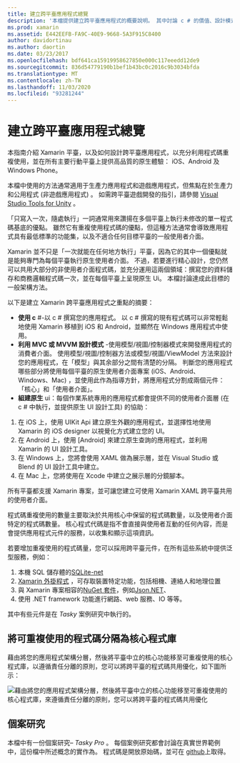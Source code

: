 ```yaml
---
title: 建立跨平臺應用程式總覽
description: '本檔提供建立跨平臺應用程式的概要說明。 其中討論 c # 的價值、設計模式（例如 MVC/MVVM）和原生 Ui。'
ms.prod: xamarin
ms.assetid: E442EEFB-FA9C-40E9-9668-5A3F915C8400
author: davidortinau
ms.author: daortin
ms.date: 03/23/2017
ms.openlocfilehash: bdf641ca15919958627850e000c117eeedd12de9
ms.sourcegitcommit: 836d54779190b1bef1b43bc0c2016c9b3034bfda
ms.translationtype: MT
ms.contentlocale: zh-TW
ms.lasthandoff: 11/03/2020
ms.locfileid: "93281244"
---
```

# <a name="building-cross-platform-applications-overview"></a>建立跨平臺應用程式總覽

本指南介紹 Xamarin 平臺，以及如何設計跨平臺應用程式，以充分利用程式碼重複使用，並在所有主要行動平臺上提供高品質的原生體驗： iOS、Android 及 Windows Phone。

本檔中使用的方法通常適用于生產力應用程式和遊戲應用程式，但焦點在於生產力和公用程式 (非遊戲應用程式) 。 如需跨平臺遊戲開發的指引，請參閱 [Visual Studio Tools for Unity](/visualstudio/cross-platform/visual-studio-tools-for-unity) 。

「只寫入一次，隨處執行」一詞通常用來讚揚在多個平臺上執行未修改的單一程式碼基底的優點。 雖然它有重複使用程式碼的優點，但這種方法通常會導致應用程式具有最低標準的功能集，以及不適合任何目標平臺的一般使用者介面。

Xamarin 並不只是「一次就能在任何地方執行」平臺，因為它的其中一個優點就是能夠專門為每個平臺執行原生使用者介面。 不過，若要進行精心設計，您仍然可以共用大部分的非使用者介面程式碼，並充分運用這兩個領域：撰寫您的資料儲存和商務邏輯程式碼一次，並在每個平臺上呈現原生 Ui。 本檔討論達成此目標的一般架構方法。

以下是建立 Xamarin 跨平臺應用程式之重點的摘要：

- **使用 c** #-以 c # 撰寫您的應用程式。 以 c # 撰寫的現有程式碼可以非常輕鬆地使用 Xamarin 移植到 iOS 和 Android，並顯然在 Windows 應用程式中使用。
- **利用 MVC 或 MVVM 設計模式** -使用模型/視圖/控制器模式來開發應用程式的消費者介面。 使用模型/視圖/控制器方法或模型/視圖/ViewModel 方法來設計您的應用程式，在「模型」與其余部分之間有清楚的分隔。 判斷您的應用程式哪些部分將使用每個平臺的原生使用者介面專案 (iOS、Android、Windows、Mac) ，並使用此作為指導方針，將應用程式分割成兩個元件：「核心」和「使用者介面」。
- **組建原生** ui：每個作業系統專用的應用程式都會提供不同的使用者介面層 (在 c # 中執行，並提供原生 UI 設計工具) 的協助：

1. 在 iOS 上，使用 UIKit Api 建立原生外觀的應用程式，並選擇性地使用 Xamarin 的 iOS designer 以視覺化方式建立您的 UI。
1. 在 Android 上，使用 [Android] 來建立原生查詢的應用程式，並利用 Xamarin 的 UI 設計工具。
1. 在 Windows 上，您將會使用 XAML 做為展示層，並在 Visual Studio 或 Blend 的 UI 設計工具中建立。
1. 在 Mac 上，您將使用在 Xcode 中建立之展示層的分鏡腳本。

所有平臺都支援 Xamarin 專案，並可讓您建立可使用 Xamarin XAML 跨平臺共用的使用者介面。

程式碼重複使用的數量主要取決於共用核心中保留的程式碼數量，以及使用者介面特定的程式碼數量。 核心程式代碼是指不會直接與使用者互動的任何內容，而是會提供應用程式元件的服務，以收集和顯示這項資訊。

若要增加重複使用的程式碼量，您可以採用跨平臺元件，在所有這些系統中提供泛型服務，例如：

1. 本機 SQL 儲存體的[SQLite-net](https://www.nuget.org/packages/sqlite-net-pcl/)
1. [Xamarin 外掛程式](https://xamarin.com/plugins) ，可存取裝置特定功能，包括相機、連絡人和地理位置
1. 與 Xamarin 專案相容的[NuGet 套件](https://nuget.org)，例如[Json.NET](https://www.nuget.org/packages/Newtonsoft.Json/)、
1. 使用 .NET framework 功能進行網路、web 服務、IO 等等。

其中有些元件是在 *Tasky* 案例研究中執行的。

 <a name="Separate_Reusable_Code_into_a_Core_Library"></a>

## <a name="separate-reusable-code-into-a-core-library"></a>將可重複使用的程式碼分隔為核心程式庫

藉由將您的應用程式架構分層，然後將平臺中立的核心功能移至可重複使用的核心程式庫，以遵循責任分離的原則，您可以將跨平臺的程式碼共用優化，如下圖所示：

 ![藉由將您的應用程式架構分層，然後將平臺中立的核心功能移至可重複使用的核心程式庫，來遵循責任分離的原則，您可以將跨平臺的程式碼共用優化](overview-images/layers2.png)

 <a name="Case_Studies"></a>

## <a name="case-studies"></a>個案研究

本檔中有一份個案研究– *Tasky Pro* 。 每個案例研究都會討論在真實世界範例中，這份檔中所述概念的實作為。 程式碼是開放原始碼，並可在 [github](https://github.com/xamarin/mobile-samples/)上取得。
